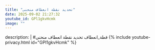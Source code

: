 ```yaml
---
title: "تحديد نقطة انعطاف منحنى"
date: 2025-09-02 21:27:32 
youtube_id: GPl1gkvHcmk
image: ""
---
```

description: |
  #قطة_انعطاف
  تحديد نقطة انعطاف منحنى
{% include youtube-privacy.html id="GPl1gkvHcmk" %}
